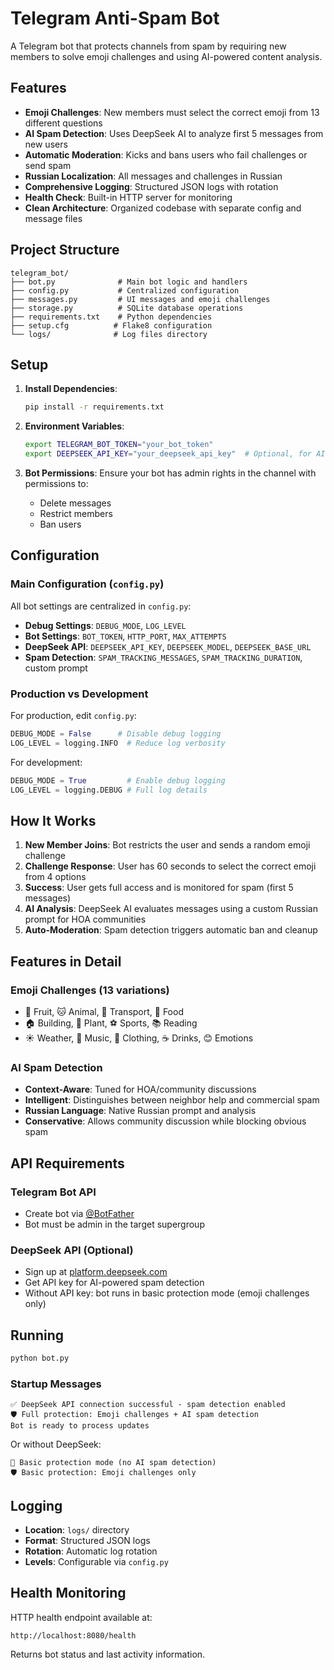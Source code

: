 # Telegram Anti-Spam Bot

A Telegram bot that protects channels from spam by requiring new members to solve emoji challenges and using AI-powered content analysis.

## Features

- **Emoji Challenges**: New members must select the correct emoji from 13 different questions
- **AI Spam Detection**: Uses DeepSeek AI to analyze first 5 messages from new users
- **Automatic Moderation**: Kicks and bans users who fail challenges or send spam
- **Russian Localization**: All messages and challenges in Russian
- **Comprehensive Logging**: Structured JSON logs with rotation
- **Health Check**: Built-in HTTP server for monitoring
- **Clean Architecture**: Organized codebase with separate config and message files

## Project Structure

```
telegram_bot/
├── bot.py              # Main bot logic and handlers
├── config.py           # Centralized configuration
├── messages.py         # UI messages and emoji challenges
├── storage.py          # SQLite database operations
├── requirements.txt    # Python dependencies
├── setup.cfg          # Flake8 configuration
└── logs/              # Log files directory
```

## Setup

1. **Install Dependencies**:
   ```bash
   pip install -r requirements.txt
   ```

2. **Environment Variables**:
   ```bash
   export TELEGRAM_BOT_TOKEN="your_bot_token"
   export DEEPSEEK_API_KEY="your_deepseek_api_key"  # Optional, for AI spam detection
   ```

3. **Bot Permissions**: Ensure your bot has admin rights in the channel with permissions to:
   - Delete messages
   - Restrict members
   - Ban users

## Configuration

### Main Configuration (`config.py`)

All bot settings are centralized in `config.py`:

- **Debug Settings**: `DEBUG_MODE`, `LOG_LEVEL`
- **Bot Settings**: `BOT_TOKEN`, `HTTP_PORT`, `MAX_ATTEMPTS`
- **DeepSeek API**: `DEEPSEEK_API_KEY`, `DEEPSEEK_MODEL`, `DEEPSEEK_BASE_URL`
- **Spam Detection**: `SPAM_TRACKING_MESSAGES`, `SPAM_TRACKING_DURATION`, custom prompt

### Production vs Development

For production, edit `config.py`:
```python
DEBUG_MODE = False      # Disable debug logging
LOG_LEVEL = logging.INFO  # Reduce log verbosity
```

For development:
```python
DEBUG_MODE = True         # Enable debug logging
LOG_LEVEL = logging.DEBUG # Full log details
```

## How It Works

1. **New Member Joins**: Bot restricts the user and sends a random emoji challenge
2. **Challenge Response**: User has 60 seconds to select the correct emoji from 4 options
3. **Success**: User gets full access and is monitored for spam (first 5 messages)
4. **AI Analysis**: DeepSeek AI evaluates messages using a custom Russian prompt for HOA communities
5. **Auto-Moderation**: Spam detection triggers automatic ban and cleanup

## Features in Detail

### Emoji Challenges (13 variations)
- 🍎 Fruit, 🐱 Animal, 🚗 Transport, 🍕 Food
- 🏠 Building, 🌳 Plant, ⚽ Sports, 📚 Reading  
- ☀️ Weather, 🎸 Music, 👕 Clothing, ☕ Drinks, 😊 Emotions

### AI Spam Detection
- **Context-Aware**: Tuned for HOA/community discussions
- **Intelligent**: Distinguishes between neighbor help and commercial spam
- **Russian Language**: Native Russian prompt and analysis
- **Conservative**: Allows community discussion while blocking obvious spam

## API Requirements

### Telegram Bot API
- Create bot via [@BotFather](https://t.me/BotFather)
- Bot must be admin in the target supergroup

### DeepSeek API (Optional)
- Sign up at [platform.deepseek.com](https://platform.deepseek.com)
- Get API key for AI-powered spam detection
- Without API key: bot runs in basic protection mode (emoji challenges only)

## Running

```bash
python bot.py
```

### Startup Messages
```
✅ DeepSeek API connection successful - spam detection enabled
🛡️ Full protection: Emoji challenges + AI spam detection
Bot is ready to process updates
```

Or without DeepSeek:
```
📝 Basic protection mode (no AI spam detection)  
🛡️ Basic protection: Emoji challenges only
```

## Logging

- **Location**: `logs/` directory
- **Format**: Structured JSON logs
- **Rotation**: Automatic log rotation
- **Levels**: Configurable via `config.py`

## Health Monitoring

HTTP health endpoint available at:
```
http://localhost:8080/health
```

Returns bot status and last activity information. 